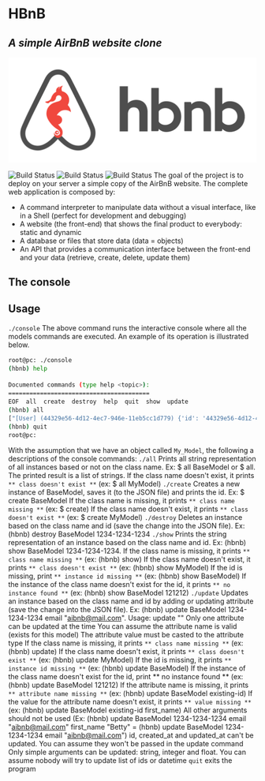 # HBnB
## _A simple AirBnB website clone_

![Alt](https://github.com/Bezawork-pr/AirBnB_clone/blob/master/65f4a1dd9c51265f49d0.png?raw=true)

![Build Status](https://img.shields.io/github/directory-file-count/Bezawork-pr/AirBnB_clone?style=flat-square) ![Build Status](https://img.shields.io/github/languages/count/Bezawork-pr/AirBnB_clone?color=red&style=flat-square) ![Build Status](https://img.shields.io/github/languages/top/Bezawork-pr/AirBnB_clone?color=green&style=flat-square)
The goal of the project is to deploy on your server a simple copy of the AirBnB website.
The complete web application is composed by:
- A command interpreter to manipulate data without a visual interface, like in a Shell (perfect for development and debugging)
- A website (the front-end) that shows the final product to everybody: static and dynamic
- A database or files that store data (data = objects)
- An API that provides a communication interface between the front-end and your data (retrieve, create, delete, update them)

## The console

## Usage
`./console`
The above command runs the interactive console where all the models commands are executed. An example of its operation is illustrated below.
```sh
root@pc: ./console
(hbnb) help

Documented commands (type help <topic>):
========================================
EOF  all  create  destroy  help  quit  show  update
(hbnb) all
["[User] (44329e56-4d12-4ec7-946e-11eb5cc1d779) {'id': '44329e56-4d12-4ec7-946e-11eb5cc1d779', 'created_at': datetime.datetime(2022, 11, 26, 18, 12, 2, 179761), 'updated_at': datetime.datetime(2022, 11, 26, 18, 12, 2, 179761)}"]
(hbnb) quit
root@pc:
```
With the assumption that we have an object called `My_Model`, the following a descriptions of the console commands:
`./all`
Prints all string representation of all instances based or not on the class name. Ex: $ all BaseModel or $ all.
The printed result is a list of strings.
If the class name doesn't exist, it prints `** class doesn't exist **` (ex: $ all MyModel)
`./create`
Creates a new instance of BaseModel, saves it (to the JSON file) and prints the id. Ex: $ create BaseModel
If the class name is missing, it prints `** class name missing **` (ex: $ create)
If the class name doesn't exist, it prints `** class doesn't exist **` (ex: $ create MyModel)
`./destroy`
Deletes an instance based on the class name and id (save the change into the JSON file). Ex: (hbnb) destroy BaseModel 1234-1234-1234
`./show`
Prints the string representation of an instance based on the class name and id. Ex: (hbnb) show BaseModel 1234-1234-1234.
If the class name is missing, it prints `** class name missing **` (ex: (hbnb) show)
If the class name doesn't exist, it prints `** class doesn't exist **` (ex: (hbnb) show MyModel)
If the id is missing, print `** instance id missing **` (ex: (hbnb) show BaseModel)
If the instance of the class name doesn't exist for the id, it prints `** no instance found **` (ex: (hbnb) show BaseModel 121212)
`./update`
Updates an instance based on the class name and id by adding or updating attribute (save the change into the JSON file). Ex: (hbnb) update BaseModel 1234-1234-1234 email "aibnb@mail.com".
Usage: update <class name> <id> <attribute name> "<attribute value>"
Only one attribute can be updated at the time
You can assume the attribute name is valid (exists for this model)
The attribute value must be casted to the attribute type
If the class name is missing, it prints `** class name missing **` (ex: (hbnb) update)
If the class name doesn't exist, it prints `** class doesn't exist **` (ex: (hbnb) update MyModel)
If the id is missing, it prints `** instance id missing **` (ex: (hbnb) update BaseModel)
If the instance of the class name doesn't exist for the id, print ** no instance found ** (ex: (hbnb) update BaseModel 121212)
If the attribute name is missing, it prints `** attribute name missing **` (ex: (hbnb) update BaseModel existing-id)
If the value for the attribute name doesn't exist, it prints `** value missing **` (ex: (hbnb) update BaseModel existing-id first_name)
All other arguments should not be used (Ex: (hbnb) update BaseModel 1234-1234-1234 email "aibnb@mail.com" first_name "Betty" = (hbnb) update BaseModel 1234-1234-1234 email "aibnb@mail.com")
id, created_at and updated_at can't be updated. You can assume they won't be passed in the update command
Only simple arguments can be updated: string, integer and float. You can assume nobody will try to update list of ids or datetime
`quit`
exits the program

